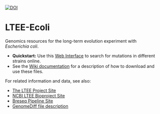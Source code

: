 [![DOI](https://zenodo.org/badge/DOI/10.5281/zenodo.7447457.svg)](https://doi.org/10.5281/zenodo.7447457)

# LTEE-Ecoli
Genomics resources for the long-term evolution experiment with *Escherichia coli*.
* **Quickstart:** Use this [Web Interface](http://barricklab.org/shiny/LTEE-Ecoli/) to search for mutations in different strains online.
* See the [Wiki documentation](https://github.com/barricklab/LTEE-Ecoli/wiki) for a description of how to download and use these files.

For related information and data, see also:
* [The LTEE Project Site](https://the-ltee.org)
* [NCBI LTEE Bioproject Site](http://www.ncbi.nlm.nih.gov/bioproject/294072)
* [Breseq Pipeline Site](https://github.com/barricklab/breseq)
* [GenomeDiff file description](http://barricklab.org/twiki/pub/Lab/ToolsBacterialGenomeResequencing/documentation/gd_format.html)
